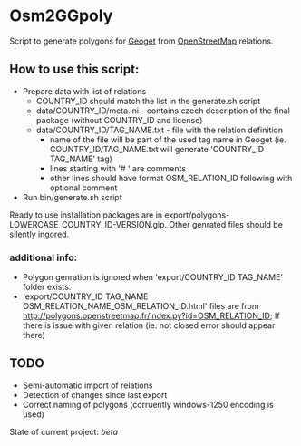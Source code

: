 # Osm2GGpoly

Script to generate polygons for [Geoget](http://geoget.ararat.cz/) from [OpenStreetMap](http://www.openstreetmap.org/) relations.

## How to use this script:
* Prepare data with list of relations
  * COUNTRY_ID should match the list in the generate.sh script
  * data/COUNTRY_ID/meta.ini - contains czech description of the final package (without COUNTRY_ID and license)
  * data/COUNTRY_ID/TAG_NAME.txt - file with the relation definition
    * name of the file will be part of the used tag name in Geoget (ie. COUNTRY_ID/TAG_NAME.txt will generate 'COUNTRY_ID TAG_NAME' tag)
    * lines starting with '# ' are comments
    * other lines should have format OSM_RELATION_ID following with optional comment
* Run bin/generate.sh script

Ready to use installation packages are in export/polygons-LOWERCASE_COUNTRY_ID-VERSION.gip. Other genrated files should be silently ingored.

### additional info:
* Polygon genration is ignored when 'export/COUNTRY_ID TAG_NAME' folder exists.
* 'export/COUNTRY_ID TAG_NAME OSM_RELATION_NAME_OSM_RELATION_ID.html' files are from http://polygons.openstreetmap.fr/index.py?id=OSM_RELATION_ID; If there is issue with given relation (ie. not closed error should appear there)

## TODO

* Semi-automatic import of relations
* Detection of changes since last export
* Correct naming of polygons (corruently windows-1250 encoding is used)

State of current project: *beta*

